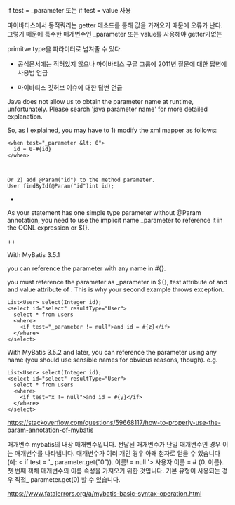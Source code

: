 if test = _parameter  또는 if test = value  사용 

마이바티스에서 동적쿼리는 getter 메소드를 통해 값을 가져오기 때문에 오류가 난다. 그렇기 때문에 특수한 매개변수인 _parameter 또는 value를 사용해야 getter가없는 

primitve type을 파라미터로 넘겨줄 수 있다.


- 공식문서에는 적혀있지 않으나 마이바티스 구글 그룹에 2011년 질문에 대한 답변에 사용법 언급


+ 마이바티스 깃허브 이슈에 대한 답변 언급

Java does not allow us to obtain the parameter name at runtime, unfortunately.
Please search 'java parameter name' for more detailed explanation.

So, as I explained, you may have to 1) modify the xml mapper as follows:
```
<when test="_parameter &lt; 0">
  id = 0-#{id}
</when>



Or 2) add @Param("id") to the method parameter.
User findById(@Param("id")int id);
```

+
As your statement has one simple type parameter without @Param annotation, you need to use the implicit name _parameter to reference it in the OGNL expression or ${}.


++

With MyBatis 3.5.1

you can reference the parameter with any name in #{}.

you must reference the parameter as _parameter in ${}, test attribute of <if /> and <when /> and value attribute of <bind />. This is why your second example throws exception.
```
List<User> select(Integer id);
<select id="select" resultType="User">
  select * from users
  <where>
    <if test="_parameter != null">and id = #{z}</if>
  </where>
</select>
```
  
  
  
  With MyBatis 3.5.2 and later, you can reference the parameter using any name (you should use sensible names for obvious reasons, though). e.g.
```
List<User> select(Integer id);
<select id="select" resultType="User">
  select * from users
  <where>
    <if test="x != null">and id = #{y}</if>
  </where>
</select>
```
https://stackoverflow.com/questions/59668117/how-to-properly-use-the-param-annotation-of-mybatis



매개변수 mybatis의 내장 매개변수입니다. 전달된 매개변수가 단일 매개변수인 경우 이는 매개변수를 나타냅니다. 매개변수가 여러 개인 경우 아래 첨자로 얻을 수 있습니다(예: < if test = '_ parameter.get("0")). 이름! = null '> 사용자 이름 = # {0. 이름}. 첫 번째 객체 매개변수의 이름 속성을 가져오기 위한 것입니다. 기본 유형이 사용되는 경우 직접_ parameter.get(0) 할 수 있습니다.


https://www.fatalerrors.org/a/mybatis-basic-syntax-operation.html
